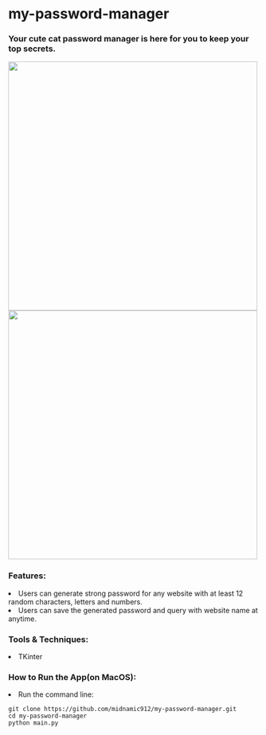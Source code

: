 # my-password-manager
<h3>Your cute cat password manager is here for you to keep your top secrets.</h3>
<img src="https://i.imgur.com/OMubfku.png" width="500">
<img src="https://i.imgur.com/HoEFLcU.png" width="500">

<h3>Features:</h3>
<li>Users can generate strong password for any website with at least 12 random characters, letters and numbers.</li>
<li>Users can save the generated password and query with website name at anytime.</li> 

<h3>Tools & Techniques:</h3>
<li>TKinter</li>

<h3>How to Run the App(on MacOS):</h3>
<li> Run the command line: </li>

```
git clone https://github.com/midnamic912/my-password-manager.git
cd my-password-manager
python main.py
```

